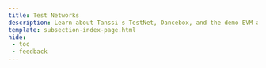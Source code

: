 ```yaml
---
title: Test Networks
description: Learn about Tanssi's TestNet, Dancebox, and the demo EVM appchain deployed on Dancebox and how to get started developing and interacting with each network.
template: subsection-index-page.html
hide:
 - toc
 - feedback
---
```

